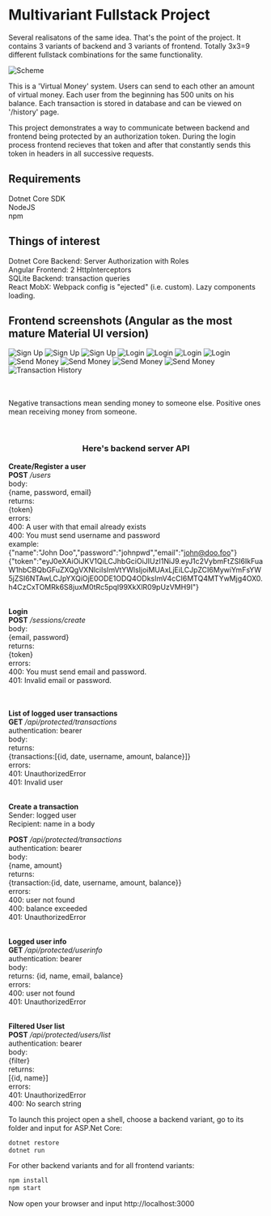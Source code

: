 # Multivariant Fullstack Project


Several realisatons of the same idea. That's the point of the project. It contains 3 variants of backend and 3 variants of frontend. Totally 3x3=9 different fullstack combinations for the same functionality.

![Scheme](scheme.jpg)

This is a 'Virtual Money' system. Users can send to each other an amount of virtual money. Each user from the beginning has 500 units on his balance. Each transaction is stored in database and can be viewed on '/history' page.

This project demonstrates a way to communicate between backend and frontend being protected by an authorization token. During the login process frontend recieves that token and after that constantly sends this token in headers in all successive requests.

## Requirements

Dotnet Core SDK<br/>
NodeJS<br/>
npm<br/>


## Things of interest

Dotnet Core Backend: Server Authorization with Roles
<br/>
Angular Frontend: 2 HttpInterceptors</br>
SQLite Backend: transaction queries
</br>
React MobX:
Webpack config is "ejected" (i.e. custom). Lazy components loading.

## Frontend screenshots (Angular as the most mature Material UI version)</br>

![Sign Up](signup1.png)
![Sign Up](signup2.png)
![Sign Up](signup3.png)
![Login](login1.png)
![Login](login2.png)
![Login](login3.png) 
![Login](login4.png)
![Send Money](sendMoney1.png)
![Send Money](sendMoney2.png)
![Send Money](sendMoney3.png)
![Send Money](sendMoney4.png)
![Transaction History](history.png)


<br/><br/>Negative transactions mean sending money to someone else. Positive ones mean receiving money from someone.
      
<br/> <div style="text-align: center;"><h3>Here's backend server API</h3></div>

**Create/Register a user**<br/>
**POST** */users*<br/>
body:<br/>
{name, password, email}<br/>
returns:<br/>
{token}<br/>
errors:<br/>
400: A user with that email already exists<br/>
400: You must send username and password<br/>
example:<br/>
{"name":"John Doo","password":"johnpwd","email":"john@doo.foo"}<br/>
{"token":"eyJ0eXAiOiJKV1QiLCJhbGciOiJIUzI1NiJ9.eyJ1c2VybmFtZSI6IkFuaW1hbCBQbGFuZXQgVXNlciIsImVtYWlsIjoiMUAxLjEiLCJpZCI6MywiYmFsYW5jZSI6NTAwLCJpYXQiOjE0ODE1ODQ4ODksImV4cCI6MTQ4MTYwMjg4OX0.h4CzCxTOMRk6S8juxM0tRc5pql99XkXlR09pUzVMH9I"}<br/><br/> 

**Login**<br/>
**POST** */sessions/create*<br/>
body:<br/>
{email, password}<br/>
returns:<br/>
{token}<br/>
errors:<br/>
400: You must send email and password.<br/>
401: Invalid email or password.<br/><br/><br/>

**List of logged user transactions**<br/>
**GET** */api/protected/transactions*<br/>
authentication: bearer<br/>
body:<br/>
returns:<br/>
{transactions:[{id, date, username, amount, balance}]}<br/>
errors:<br/>
401: UnauthorizedError<br/>
401: Invalid user<br/><br/>

**Create a transaction**<br/>
Sender: logged user<br/>
Recipient: name in a body<br/>

**POST** */api/protected/transactions*<br/>
authentication: bearer<br/>
body:<br/>
{name, amount}<br/>
returns:<br/>
{transaction:{id, date, username, amount, balance}}<br/>
errors:<br/>
400: user not found<br/>
400: balance exceeded<br/>
401: UnauthorizedError<br/><br/>

**Logged user info**<br/>
**GET** */api/protected/userinfo*<br/>
authentication: bearer<br/>
body:<br/>
returns: {id, name, email, balance}<br/>
errors:<br/>
400: user not found<br/>
401: UnauthorizedError<br/><br/> 

**Filtered User list**<br/>
**POST** */api/protected/users/list* <br/>
authentication: bearer<br/>
body:<br/>
{filter}<br/>
returns:<br/>
[{id, name}]<br/>
errors:<br/>
401: UnauthorizedError<br/>
400: No search string<br/>



To launch this project open a shell, choose a backend variant, go to its folder and input for ASP.Net Core:

```csharp
dotnet restore
dotnet run
```
     

For other backend variants and for all frontend variants:

```csharp
npm install
npm start 
``` 

Now open your browser and input http://localhost:3000
